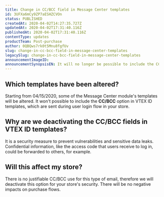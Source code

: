 ```yaml
---
title: Change in CC/BCC field in Message Center templates
id: 3UFXa6mCy9ZP7aESHZCVOn
status: PUBLISHED
createdAt: 2020-04-02T14:27:35.727Z
updatedAt: 2020-04-02T17:31:40.116Z
publishedAt: 2020-04-02T17:31:40.116Z
contentType: updates
productTeam: Post-purchase
author: 0QBQws7rk0t5Mnu8fgfUv
slug: change-in-cc-bcc-field-in-message-center-templates
legacySlug: change-in-cc-bcc-field-in-message-center-templates
announcementImageID: 
announcementSynopsisEN: It will no longer be possible to include the CC/BCC option in the email templates that are sent in the user login flow.
---
```


## Which templates have been altered?

Starting from 04/15/2020, some of the Message Center module's templates will be altered. It won't possible to include the **CC/BCC** option in VTEX ID templates, which are sent during user login flow in your store. 

## Why are we deactivating the CC/BCC fields in VTEX ID templates?

It is a security measure to prevent vulnerabilities and sensitive data leaks. Confidential information, like the access code that users receive to log in, could be forwarded to others, for example. 

## Will this affect my store?

There is no justifiable CC/BCC use for this type of email, therefore we will deactivate this option for your store's security. There will be no negative impacts on purchase flows.
